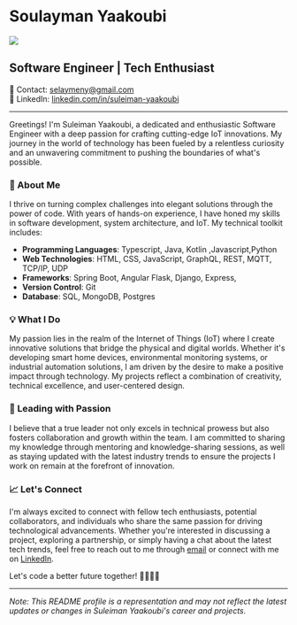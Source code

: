 # Soulayman Yaakoubi
![](https://komarev.com/ghpvc/?username=SULEIMANYK&label=PROFILE+VIEWS)
##  Software Engineer | Tech Enthusiast


📧 Contact: selaymeny@gmail.com  
📱 LinkedIn: [linkedin.com/in/suleiman-yaakoubi](https://www.linkedin.com/in/suleiman-yaakoubi)  


---

Greetings! I'm Suleiman Yaakoubi, a dedicated and enthusiastic Software Engineer with a deep passion for crafting cutting-edge IoT innovations. My journey in the world of technology has been fueled by a relentless curiosity and an unwavering commitment to pushing the boundaries of what's possible.

### 🚀 About Me

I thrive on turning complex challenges into elegant solutions through the power of code. With years of hands-on experience, I have honed my skills in software development, system architecture, and IoT. My technical toolkit includes:

- **Programming Languages**: Typescript, Java, Kotlin ,Javascript,Python
- **Web Technologies**: HTML, CSS, JavaScript, GraphQL, REST, MQTT, TCP/IP, UDP 
- **Frameworks**: Spring Boot, Angular  Flask, Django, Express, 
- **Version Control**: Git
- **Database**: SQL, MongoDB, Postgres

### 💡 What I Do

My passion lies in the realm of the Internet of Things (IoT) where I create innovative solutions that bridge the physical and digital worlds. Whether it's developing smart home devices, environmental monitoring systems, or industrial automation solutions, I am driven by the desire to make a positive impact through technology. My projects reflect a combination of creativity, technical excellence, and user-centered design.

### 🌟 Leading with Passion

I believe that a true leader not only excels in technical prowess but also fosters collaboration and growth within the team. I am committed to sharing my knowledge through mentoring and knowledge-sharing sessions, as well as staying updated with the latest industry trends to ensure the projects I work on remain at the forefront of innovation.




### 📈 Let's Connect

I'm always excited to connect with fellow tech enthusiasts, potential collaborators, and individuals who share the same passion for driving technological advancements. Whether you're interested in discussing a project, exploring a partnership, or simply having a chat about the latest tech trends, feel free to reach out to me through [email](mailto:selaymeny@gmail.com) or connect with me on [LinkedIn](https://www.linkedin.com/in/suleiman-yaakoubi).

Let's code a better future together! 👨🏻‍💻🌟

---

*Note: This README profile is a representation and may not reflect the latest updates or changes in Suleiman Yaakoubi's career and projects.*
